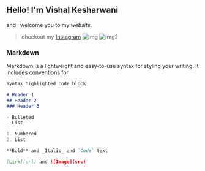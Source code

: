 ## Hello! I'm Vishal Kesharwani
and i welcome you to my _website_.

>checkout my [Instagram](https://instagram.com/az0rahai)
![Img](https://i.imgur.com/OXjDWmg.gif)
![img2](https://images.unsplash.com/photo-1422004694183-cd2f8c55d4d9?ixlib=rb-1.2.1&ixid=eyJhcHBfaWQiOjEyMDd9&auto=format&fit=crop&w=1053&q=80)
### Markdown

Markdown is a lightweight and easy-to-use syntax for styling your writing. It includes conventions for

```markdown
Syntax highlighted code block

# Header 1
## Header 2
### Header 3

- Bulleted
- List

1. Numbered
2. List

**Bold** and _Italic_ and `Code` text

[Link](url) and ![Image](src)
```

